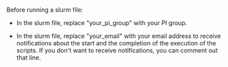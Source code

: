 Before running a slurm file:

- In the slurm file, replace "your_pi_group" with your PI group. 

- In the slurm file, replace "your_email" with your email address to receive notifications about the start and the completion of the execution of the scripts. If you don't want to receive notifications, you can comment out that line. 
